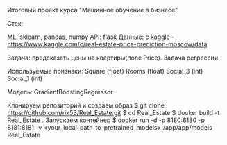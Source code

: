 Итоговый проект курса "Машинное обучение в бизнесе"

Стек:

ML: sklearn, pandas, numpy API: flask Данные: с kaggle - https://www.kaggle.com/c/real-estate-price-prediction-moscow/data

Задача: предсказать цены на квартиры(поле Price). Задача регрессии.

Используемые признаки:
Square (float)
Rooms (float)
Social_3 (int)
Social_1 (int)


Модель: GradientBoostingRegressor

Клонируем репозиторий и создаем образ
$ git clone https://github.com/rik53/Real_Estate.git
$ cd Real_Estate
$ docker build -t Real_Estate .
Запускаем контейнер
$ docker run -d -p 8180:8180 -p 8181:8181 -v <your_local_path_to_pretrained_models>:/app/app/models Real_Estate